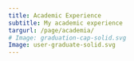 ```yaml
---
title: Academic Experience
subtitle: My academic experience
targurl: /page/academia/
# Image: graduation-cap-solid.svg
Image: user-graduate-solid.svg
---
```

